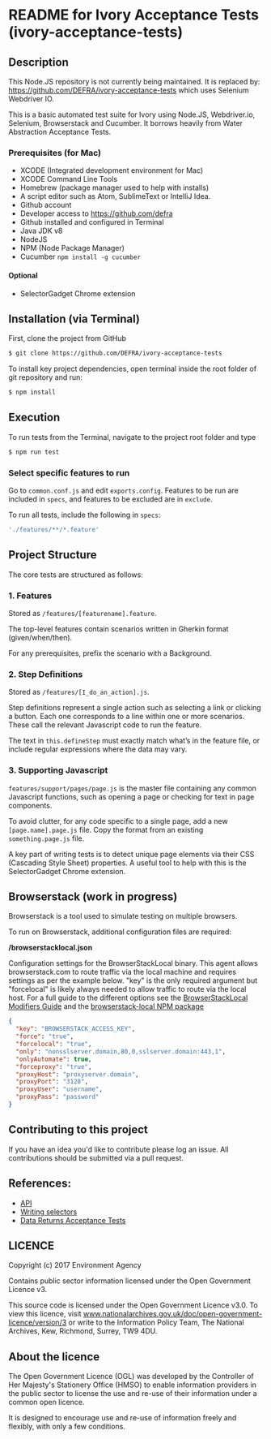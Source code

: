 # README for Ivory Acceptance Tests (ivory-acceptance-tests)

## Description

This Node.JS repository is not currently being maintained.  It is replaced by:
https://github.com/DEFRA/ivory-acceptance-tests which uses Selenium Webdriver IO.

This is a basic automated test suite for Ivory using Node.JS, Webdriver.io, Selenium, Browserstack and Cucumber.  It borrows heavily from Water Abstraction Acceptance Tests.

### Prerequisites (for Mac)

* XCODE (Integrated development environment for Mac)
* XCODE Command Line Tools
* Homebrew (package manager used to help with installs)
* A script editor such as Atom, SublimeText or IntelliJ Idea.
* Github account
* Developer access to https://github.com/defra
* Github installed and configured in Terminal
* Java JDK v8
* NodeJS
* NPM (Node Package Manager)
* Cucumber `npm install -g cucumber`

#### Optional

* SelectorGadget Chrome extension

## Installation (via Terminal)

First, clone the project from GitHub

```bash
$ git clone https://github.com/DEFRA/ivory-acceptance-tests 
```

To install key project dependencies, open terminal inside the root folder of git repository and run:

```bash
$ npm install
```

## Execution

To run tests from the Terminal, navigate to the project root folder and type

```bash
$ npm run test
```

### Select specific features to run

Go to `common.conf.js` and edit `exports.config`.  Features to be run are included in `specs`, and features to be excluded are in `exclude`.

To run all tests, include the following in `specs`:

```javascript
'./features/**/*.feature'
```

## Project Structure

The core tests are structured as follows:

### 1. Features

Stored as `/features/[featurename].feature`.

The top-level features contain scenarios written in Gherkin format (given/when/then).

For any prerequisites, prefix the scenario with a Background.

### 2. Step Definitions

Stored as `/features/[I_do_an_action].js`.

Step definitions represent a single action such as selecting a link or clicking a button.  Each one corresponds to a line within one or more scenarios.  These call the relevant Javascript code to run the feature.

The text in `this.defineStep` must exactly match what’s in the feature file, or include regular expressions where the data may vary.

### 3. Supporting Javascript

`features/support/pages/page.js` is the master file containing any common Javascript functions, such as opening a page or checking for text in page components.

To avoid clutter, for any code specific to a single page, add a new `[page.name].page.js` file.  Copy the format from an existing `something.page.js` file.

A key part of writing tests is to detect unique page elements via their CSS (Cascading Style Sheet) properties.  A useful tool to help with this is the SelectorGadget Chrome extension.

## Browserstack (work in progress)

Browserstack is a tool used to simulate testing on multiple browsers.

To run on Browserstack, additional configuration files are required:

**/browserstacklocal.json**

Configuration settings for the BrowserStackLocal binary.  This agent allows browserstack.com to route traffic via the local machine and
requires settings as per the example below. "key" is the only required argument but "forcelocal" is likely always needed to allow traffic to
route via the local host.  For a full guide to the different options see  the [BrowserStackLocal Modifiers Guide](https://www.browserstack.com/local-testing#modifiers)
and the [browserstack-local NPM package](https://www.npmjs.com/package/browserstack-local)

```json
{
  "key": "BROWSERSTACK_ACCESS_KEY",
  "force": "true",
  "forcelocal": "true",
  "only": "nonsslserver.domain,80,0,sslserver.domain:443,1",
  "onlyAutomate": true,
  "forceproxy": "true",
  "proxyHost": "proxyserver.domain",
  "proxyPort": "3128",
  "proxyUser": "username",
  "proxyPass": "password"
}
```

## Contributing to this project

If you have an idea you'd like to contribute please log an issue.  All contributions should be submitted via a pull request.

## References:

- [API](http://webdriver.io/api.html)
- [Writing selectors](http://webdriver.io/guide/usage/selectors.html)
- [Data Returns Acceptance Tests](https://github.com/DEFRA/data-returns-acceptance-tests)

## LICENCE

Copyright (c) 2017 Environment Agency

Contains public sector information licensed under the Open Government Licence v3.

This source code is licensed under the Open Government Licence v3.0. To view this licence, visit www.nationalarchives.gov.uk/doc/open-government-licence/version/3 or write to the Information Policy Team, The National Archives, Kew, Richmond, Surrey, TW9 4DU.

## About the licence

The Open Government Licence (OGL) was developed by the Controller of Her Majesty's Stationery Office (HMSO) to enable information providers in the public sector to license the use and re-use of their information under a common open licence.

It is designed to encourage use and re-use of information freely and flexibly, with only a few conditions.
